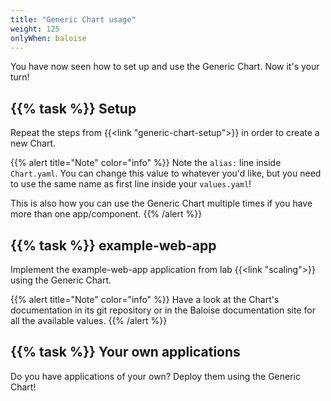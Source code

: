 ```yaml
---
title: "Generic Chart usage"
weight: 125
onlyWhen: baloise
---
```


You have now seen how to set up and use the Generic Chart. Now it's your turn!


## {{% task %}} Setup

Repeat the steps from {{<link "generic-chart-setup">}} in order to create a new Chart.

{{% alert title="Note" color="info" %}}
Note the `alias:` line inside `Chart.yaml`. You can change this value to whatever you'd like, but you need to use the same name as first line inside your `values.yaml`!

This is also how you can use the Generic Chart multiple times if you have more than one app/component.
{{% /alert %}}


## {{% task %}} example-web-app

Implement the example-web-app application from lab {{<link "scaling">}} using the Generic Chart.

{{% alert title="Note" color="info" %}}
Have a look at the Chart's documentation in its git repository or in the Baloise documentation site for all the available values.
{{% /alert %}}


## {{% task %}} Your own applications

Do you have applications of your own? Deploy them using the Generic Chart!
